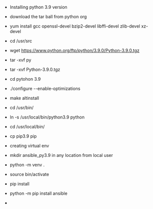 - Installing python 3.9 version 
- download the tar ball from python org

- yum install gcc openssl-devel bzip2-devel libffi-devel zlib-devel xz-devel
- cd /usr/src
- wget https://www.python.org/ftp/python/3.9.0/Python-3.9.0.tgz
- tar -xvf py
- tar -xvf Python-3.9.0.tgz
- cd pytohon 3.9
- ./configure --enable-optimizations
- make altinstall
 
- cd /usr/bin/
- ln -s  /usr/local/bin/python3.9 python
- cd /usr/local/bin/
- cp pip3.9 pip

- creating virtual env
-  mkdir ansible_py3.9 in any location from local user
-   python -m venv .
-  source bin/activate
-  pip install <pakage name>
-  python -m pip install ansible
- 
